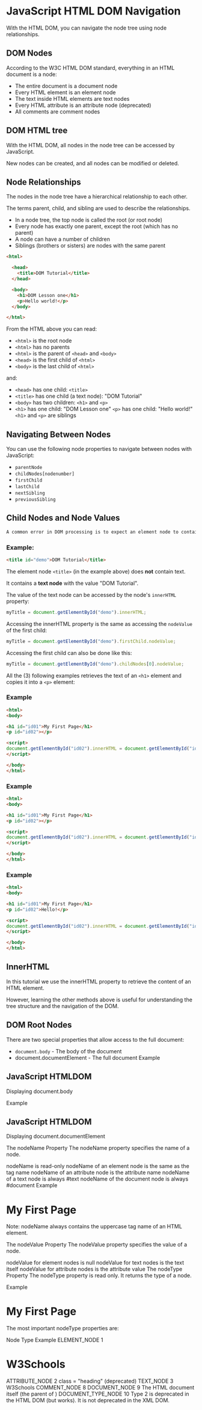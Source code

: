 # JavaScript HTML DOM Navigation
With the HTML DOM, you can navigate the node tree using node relationships.

## DOM Nodes
According to the W3C HTML DOM standard, everything in an HTML document is a node:
* The entire document is a document node
* Every HTML element is an element node
* The text inside HTML elements are text nodes
* Every HTML attribute is an attribute node (deprecated)
* All comments are comment nodes

[](pic_htmltree.gif)


## DOM HTML tree
With the HTML DOM, all nodes in the node tree can be accessed by JavaScript.

New nodes can be created, and all nodes can be modified or deleted.

## Node Relationships
The nodes in the node tree have a hierarchical relationship to each other.

The terms parent, child, and sibling are used to describe the relationships.

* In a node tree, the top node is called the root (or root node)
* Every node has exactly one parent, except the root (which has no parent)
* A node can have a number of children
* Siblings (brothers or sisters) are nodes with the same parent

```html
<html>

  <head>
    <title>DOM Tutorial</title>
  </head>

  <body>
    <h1>DOM Lesson one</h1>
    <p>Hello world!</p>
  </body>

</html>
```


From the HTML above you can read:
* `<html>` is the root node
* `<html>` has no parents
* `<html>` is the parent of `<head>` and `<body>`
* `<head>` is the first child of `<html>`
* `<body>` is the last child of `<html>`

and:

* `<head>` has one child: `<title>`
* `<title>` has one child (a text node): "DOM Tutorial"
* `<body>` has two children: `<h1>` and `<p>`
* `<h1>` has one child: "DOM Lesson one"
`<p>` has one child: "Hello world!"
`<h1>` and `<p>` are siblings


## Navigating Between Nodes
You can use the following node properties to navigate between nodes with JavaScript:

* `parentNode`
* `childNodes[nodenumber]`
* `firstChild`
* `lastChild`
* `nextSibling`
* `previousSibling`


## Child Nodes and Node Values
```css
A common error in DOM processing is to expect an element node to contain text.
```

### Example:
```html
<title id="demo">DOM Tutorial</title>
```

The element node `<title>` (in the example above) does **not** contain text.

It contains a **text node** with the value "DOM Tutorial".

The value of the text node can be accessed by the node's `innerHTML` property:

```js
myTitle = document.getElementById("demo").innerHTML;
```

Accessing the innerHTML property is the same as accessing the `nodeValue` of the first child:

```js
myTitle = document.getElementById("demo").firstChild.nodeValue;
```

Accessing the first child can also be done like this:
```js
myTitle = document.getElementById("demo").childNodes[0].nodeValue;
```

All the (3) following examples retrieves the text of an `<h1>` element and copies it into a `<p>` element:

### Example
```html
<html>
<body>

<h1 id="id01">My First Page</h1>
<p id="id02"></p>

<script>
document.getElementById("id02").innerHTML = document.getElementById("id01").innerHTML;
</script>

</body>
</html>
```

### Example
```html
<html>
<body>

<h1 id="id01">My First Page</h1>
<p id="id02"></p>

<script>
document.getElementById("id02").innerHTML = document.getElementById("id01").firstChild.nodeValue;
</script>

</body>
</html>
```

### Example
```html
<html>
<body>

<h1 id="id01">My First Page</h1>
<p id="id02">Hello!</p>

<script>
document.getElementById("id02").innerHTML = document.getElementById("id01").childNodes[0].nodeValue;
</script>

</body>
</html>
```



## InnerHTML
In this tutorial we use the innerHTML property to retrieve the content of an HTML element.

However, learning the other methods above is useful for understanding the tree structure and the navigation of the DOM.

## DOM Root Nodes
There are two special properties that allow access to the full document:

* `document.body` - The body of the document
* document.documentElement - The full document
Example
<html>
<body>

<h2>JavaScript HTMLDOM</h2>
<p>Displaying document.body</p>

<p id="demo"></p>

<script>
document.getElementById("demo").innerHTML = document.body.innerHTML;
</script>

</body>
</html>
Example
<html>
<body>

<h2>JavaScript HTMLDOM</h2>
<p>Displaying document.documentElement</p>

<p id="demo"></p>

<script>
document.getElementById("demo").innerHTML = document.documentElement.innerHTML;
</script>

</body>
</html>
The nodeName Property
The nodeName property specifies the name of a node.

nodeName is read-only
nodeName of an element node is the same as the tag name
nodeName of an attribute node is the attribute name
nodeName of a text node is always #text
nodeName of the document node is always #document
Example
<h1 id="id01">My First Page</h1>
<p id="id02"></p>

<script>
document.getElementById("id02").innerHTML = document.getElementById("id01").nodeName;
</script>
Note: nodeName always contains the uppercase tag name of an HTML element.

The nodeValue Property
The nodeValue property specifies the value of a node.

nodeValue for element nodes is null
nodeValue for text nodes is the text itself
nodeValue for attribute nodes is the attribute value
The nodeType Property
The nodeType property is read only. It returns the type of a node.

Example
<h1 id="id01">My First Page</h1>
<p id="id02"></p>

<script>
document.getElementById("id02").innerHTML = document.getElementById("id01").nodeType;
</script>
The most important nodeType properties are:

Node	Type	Example
ELEMENT_NODE	1	<h1 class="heading">W3Schools</h1>
ATTRIBUTE_NODE	2	 class = "heading" (deprecated)
TEXT_NODE	3	W3Schools
COMMENT_NODE	8	<!-- This is a comment -->
DOCUMENT_NODE	9	The HTML document itself (the parent of <html>)
DOCUMENT_TYPE_NODE	10	<!Doctype html>
Type 2 is deprecated in the HTML DOM (but works). It is not deprecated in the XML DOM.